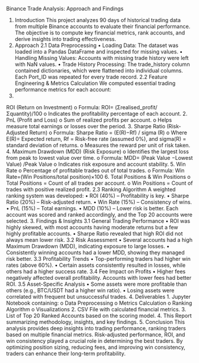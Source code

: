 Binance Trade Analysis: Approach and Findings
1. Introduction
This project analyzes 90 days of historical trading data from multiple Binance accounts to evaluate their financial performance. The objective is to compute key financial metrics, rank accounts, and derive insights into trading effectiveness.
2. Approach
2.1 Data Preprocessing
•
Loading Data: The dataset was loaded into a Pandas DataFrame and inspected for missing values.
•
Handling Missing Values: Accounts with missing trade history were left with NaN values.
•
Trade History Processing: The trade_history column contained dictionaries, which were flattened into individual columns. Each Port_ID was repeated for every trade record.
2.2 Feature Engineering & Metrics Calculation
We computed essential trading performance metrics for each account:
1.
ROI (Return on Investment)
o
Formula: ROI= (Σrealised_profit/ Σquantity)/100
o
Indicates the profitability percentage of each account.
2.
PnL (Profit and Loss)
o
Sum of realized profits per account.
o
Helps measure total earnings or losses over the period.
3.
Sharpe Ratio (Risk-Adjusted Return)
o
Formula: Sharpe Ratio = (E(R)−Rf) / sigma (R)
o
Where E(R)= Expected return, Rf = Risk-free rate (assumed 0%), and sigma(R) = standard deviation of returns.
o
Measures the reward per unit of risk taken.
4.
Maximum Drawdown (MDD) (Risk Exposure)
o
Identifies the largest loss from peak to lowest value over time.
o
Formula: MDD= (Peak Value −Lowest Value) /Peak Value
o
Indicates risk exposure and account stability.
5.
Win Rate
o
Percentage of profitable trades out of total trades.
o
Formula: Win Rate=(Win Positions/total position)×100
6.
Total Positions & Win Positions
o
Total Positions = Count of all trades per account.
o
Win Positions = Count of trades with positive realized profit.
2.3 Ranking Algorithm
A weighted ranking system was developed:
•
ROI (40%) – Profitability is key.
•
Sharpe Ratio (20%) – Risk-adjusted return.
•
Win Rate (15%) – Consistency of wins.
•
PnL (15%) – Total earnings.
•
MDD (10%) – Lower risk is better.
Each account was scored and ranked accordingly, and the Top 20 accounts were selected.
3. Findings & Insights
3.1 General Trading Performance
•
ROI was highly skewed, with most accounts having moderate returns but a few highly profitable accounts.
•
Sharpe Ratio revealed that high ROI did not always mean lower risk.
3.2 Risk Assessment
•
Several accounts had a high Maximum Drawdown (MDD), indicating exposure to large losses.
•
Consistently winning accounts had a lower MDD, showing they managed risk better.
3.3 Profitability Trends
•
Top-performing traders had higher win rates (above 60%).
•
Certain assets consistently resulted in losses, while others had a higher success rate.
3.4 Fee Impact on Profits
•
Higher fees negatively affected overall profitability. Accounts with lower fees had better ROI.
3.5 Asset-Specific Analysis
•
Some assets were more profitable than others (e.g., BTC/USDT had a higher win ratio).
•
Losing assets were correlated with frequent but unsuccessful trades.
4. Deliverables
1.
Jupyter Notebook containing:
o
Data Preprocessing
o
Metrics Calculation
o
Ranking Algorithm
o
Visualizations
2.
CSV File with calculated financial metrics.
3.
List of Top 20 Ranked Accounts based on the scoring model.
4.
This Report summarizing methodology, insights, and key findings.
5. Conclusion
This analysis provides deep insights into trading performance, ranking traders based on multiple financial metrics. Risk-adjusted performance, ROI, and win consistency played a crucial role in determining the best traders.
By optimizing position sizing, reducing fees, and improving win consistency, traders can enhance their long-term profitability.
